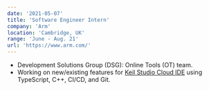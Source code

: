 ```yaml
---
date: '2021-05-07'
title: 'Software Engineer Intern'
company: 'Arm'
location: 'Cambridge, UK'
range: 'June - Aug. 21'
url: 'https://www.arm.com/'
---
```


- Development Solutions Group (DSG): Online Tools (OT) team.
- Working on new/existing features for [Keil Studio Cloud IDE](https://www.keil.arm.com/) using TypeScript, C++, CI/CD, and Git.